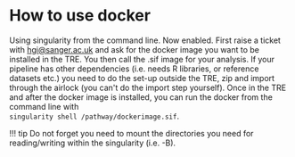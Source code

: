 # How to use docker

Using singularity from the command line. Now enabled. First raise a ticket with [hgi@sanger.ac.uk](mailto:hgi@sanger.ac.uk) and ask for the docker image you want to be installed in the TRE. You then call the .sif image for your analysis. If your pipeline has other dependencies (i.e. needs R libraries, or reference datasets etc.) you need to do the set-up outside the TRE, zip and import through the airlock (you can't do the import step yourself). Once in the TRE and after the docker image is installed, you can run the docker from the command line with  
`singularity shell /pathway/dockerimage.sif`.

!!! tip 
    Do not forget you need to mount the directories you need for reading/writing within the singularity (i.e. \-B).
